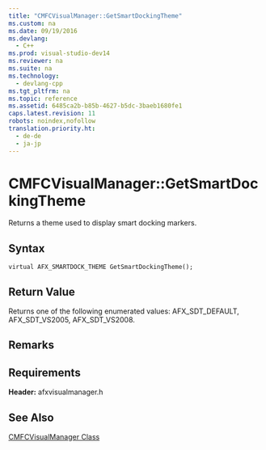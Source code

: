 ```yaml
---
title: "CMFCVisualManager::GetSmartDockingTheme"
ms.custom: na
ms.date: 09/19/2016
ms.devlang: 
  - C++
ms.prod: visual-studio-dev14
ms.reviewer: na
ms.suite: na
ms.technology: 
  - devlang-cpp
ms.tgt_pltfrm: na
ms.topic: reference
ms.assetid: 6485ca2b-b85b-4627-b5dc-3baeb1680fe1
caps.latest.revision: 11
robots: noindex,nofollow
translation.priority.ht: 
  - de-de
  - ja-jp
---
```

# CMFCVisualManager::GetSmartDockingTheme
Returns a theme used to display smart docking markers.  
  
## Syntax  
  
```  
virtual AFX_SMARTDOCK_THEME GetSmartDockingTheme();  
```  
  
## Return Value  
 Returns one of the following enumerated values: AFX_SDT_DEFAULT, AFX_SDT_VS2005, AFX_SDT_VS2008.  
  
## Remarks  
  
## Requirements  
 **Header:** afxvisualmanager.h  
  
## See Also  
 [CMFCVisualManager Class](../vs140/CMFCVisualManager-Class.md)